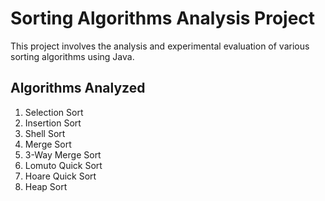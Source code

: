 # Sorting Algorithms Analysis Project

This project involves the analysis and experimental evaluation of various sorting algorithms using Java.

## Algorithms Analyzed

1. Selection Sort
2. Insertion Sort
3. Shell Sort
4. Merge Sort
5. 3-Way Merge Sort
6. Lomuto Quick Sort
7. Hoare Quick Sort
8. Heap Sort

